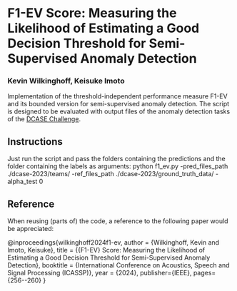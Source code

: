 # F1-EV Score: Measuring the Likelihood of Estimating a Good Decision Threshold for Semi-Supervised Anomaly Detection

### Kevin Wilkinghoff, Keisuke Imoto

Implementation of the threshold-independent performance measure F1-EV and its bounded version for semi-supervised anomaly detection. The script is designed to be evaluated with output files of the anomaly detection tasks of the [DCASE Challenge](https://dcase.community/challenge2023/task-first-shot-unsupervised-anomalous-sound-detection-for-machine-condition-monitoring).

## Instructions

Just run the script and pass the folders containing the predictions and the folder containing the labels as arguments:
python f1_ev.py -pred_files_path ./dcase-2023/teams/ -ref_files_path ./dcase-2023/ground_truth_data/ -alpha_test 0

## Reference

When reusing (parts of) the code, a reference to the following paper would be appreciated:

@inproceedings{wilkinghoff2024f1-ev,
  author = {Wilkinghoff, Kevin and Imoto, Keisuke},
  title = {{F1-EV} Score: Measuring the Likelihood of Estimating a Good Decision Threshold for Semi-Supervised Anomaly Detection},
  booktitle = {International Conference on Acoustics, Speech and Signal Processing (ICASSP)},
  year = {2024},
  publisher={IEEE},
  pages={256--260}
}
